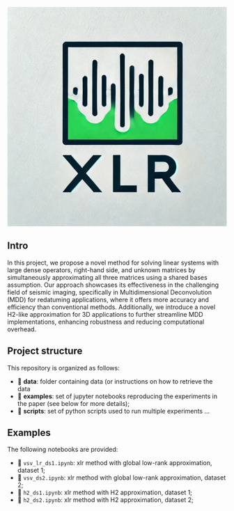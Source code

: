 ![LOGO](https://github.com/dsushnikova/xlr/blob/main/figs/logo.png)

<!-- Reproducible material for **XXX -
Ravasi M., Author M., Author C.** submitted to XXX. -->

## Intro

In this project, we propose a novel method for solving linear systems with large dense operators, right-hand side, and unknown matrices by simultaneously approximating all three matrices using a shared bases assumption. Our approach showcases its effectiveness in the challenging field of seismic imaging, specifically in Multidimensional Deconvolution (MDD) for redatuming applications, where it offers more accuracy and efficiency than conventional methods. Additionally, we introduce a novel H2-like approximation for 3D applications to further streamline MDD implementations, enhancing robustness and reducing computational overhead.

## Project structure
This repository is organized as follows:

<!-- * :open_file_folder: **package**: python library containing routines for ....; -->
* :open_file_folder: **data**: folder containing data (or instructions on how to retrieve the data
* :open_file_folder: **examples**: set of jupyter notebooks reproducing the experiments in the paper (see below for more details);
* :open_file_folder: **scripts**: set of python scripts used to run multiple experiments ...

## Examples
The following notebooks are provided:

- :orange_book: ``vsv_lr_ds1.ipynb``: xlr method with global low-rank approximation, dataset 1;
- :orange_book: ``vsv_ds2.ipynb``: xlr method with global low-rank approximation, dataset 2;
- :orange_book: ``h2_ds1.ipynb``: xlr method with H2 approximation, dataset 1;
- :orange_book: ``h2_ds2.ipynb``: xlr method with H2 approximation, dataset 2;


<!-- ## Getting started :space_invader: :robot:
To ensure reproducibility of the results, we suggest using the `environment.yml` file when creating an environment.

Simply run:
```
./install_env.sh
```
It will take some time, if at the end you see the word `Done!` on your terminal you are ready to go. After that you can simply install your package:
```
pip install .
```
or in developer mode:
```
pip install -e .
```

Remember to always activate the environment by typing:
```
conda activate my_env
```

Finally, to run tests simply type:
```
pytest
``` -->

<!-- **Disclaimer:** All experiments have been carried on a Intel(R) Xeon(R) CPU @ 2.10GHz equipped with a single NVIDIA GEForce RTX 3090 GPU. Different environment
configurations may be required for different combinations of workstation and GPU. -->
